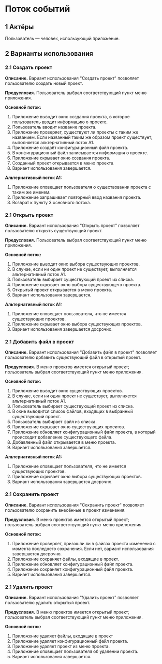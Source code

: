 # Поток событий

## 1 Актёры
Пользователь — человек, использующий приложение.

## 2 Варианты использования
### 2.1 Создать проект
**Описание.** Вариант использования "Создать проект" позволяет пользователю создать новый проект.

**Предусловия.** Пользователь выбрал соответствующий пункт меню приложения.

**Основной поток:**
1. Приложение выводит окно создания проекта, в которое пользователь вводит информацию о проекте.
2. Пользователь вводит название проекта.
3. Приложение проверяет, существуют ли проекты с таким же названием. Если названный таким же образом проект существует, выполняется альтернативный поток А1.
4. Приложение создаёт конфигурационный файл проекта.
5. В конфигурационный файл записывается информация о проекте.
6. Приложение скрывает окно создания проекта.
7. Созданный проект открывается в меню проекта.
8. Вариант использования завершается.

**Альтернативный поток А1:**
1. Приложение оповещает пользователя о существовании проекта с таким же именем.
2. Приложение запрашивает повторный ввод названия проекта.
3. Возврат к пункту 3 основного потока.

### 2.1 Открыть проект
**Описание.** Вариант использования "Открыть проект" позволяет пользователю открыть существующий проект.

**Предусловия.** Пользователь выбрал соответствующий пункт меню приложения.

**Основной поток:**
1. Приложение выводит окно выбора существующих проектов.
2. В случае, если ни один проект не существует, выполняется альтернативный поток А1.
3. Пользователь выбирает существующий проект из списка.
4. Приложение скрывает окно выбора существующего проекта.
5. Открытый проект открывается в меню проекта.
6. Вариант использования завершается.

**Альтернативный поток А1:**
1. Приложение оповещает пользователя, что не имеется существующих проектов.
2. Приложение скрывает окно выбора существующих проектов.
3. Вариант использования завершается досрочно.

### 2.1 Добавить файл в проект
**Описание.** Вариант использования "Добавить файл в проект" позволяет пользователю добавить существующий файл в открытый проект.

**Предусловия.** В меню проектов имеется открытый проект; пользователь выбрал соответствующий пункт меню приложения.

**Основной поток:**
1. Приложение выводит окно существующих проектов.
2. В случае, если ни один проект не существует, выполняется альтернативный поток А1.
3. Пользователь выбирает существующий проект из списка.
4. В окне выводится список файлов, входящих в выбранный существующий проект.
5. Пользователь выбирает файл из списка.
6. Приложение скрывает окно существующих проектов.
7. Приложение обновляет конфигурационный файл проекта, в который происходит добавление существующего файла.
8. Добавленный файл открывается в меню проекта.
9. Вариант использования завершается.

**Альтернативный поток А1:**
1. Приложение оповещает пользователя, что не имеется существующих проектов.
2. Приложение скрывает окно выбора существующих проектов.
3. Вариант использования завершается досрочно.

### 2.1 Сохранить проект
**Описание.** Вариант использования "Сохранить проект" позволяет пользователю сохранить внесённые в проект изменения.

**Предусловия.** В меню проектов имеется открытый проект; пользователь выбрал соответствующий пункт меню приложения.

**Основной поток:**
1. Приложение проверяет, призошли ли в файлах проекта изменения с момента последнего сохранения. Если нет, вариант использования завершается досрочно.
2. Приложение сохраняет файлы, входящие в проект.
3. Приложение обновляет конфигурационный файл проекта.
4. Приложение сохраняет конфигурационный файл проекта.
5. Вариант использования завершается.

### 2.1 Удалить проект
**Описание.** Вариант использования "Удалить проект" позволяет пользователю удалить открытый проект.

**Предусловия.** В меню проектов имеется открытый проект; пользователь выбрал соответствующий пункт меню приложения.

**Основной поток:**
1. Приложение удаляет файлы, входящие в проект
2. Приложение удаляет конфигурационный файл проекта.
4. Приложение удаляет проект из меню проекта.
5. Приложение оповещает пользователя об удалении проекта.
6. Вариант использования завершается.
